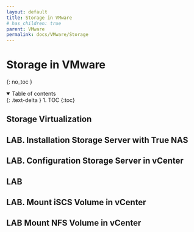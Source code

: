 ```yaml
---
layout: default
title: Storage in VMware
# has_children: true
parent: VMware
permalink: docs/VMware/Storage
---
```


# Storage in VMware

{: no_toc }

<details open markdown="block">  
  <summary>
    Table of contents
  </summary>
  {: .text-delta }
1. TOC  
{:toc}
</details>

## Storage Virtualization

## LAB. Installation Storage Server with True NAS  

## LAB. Configuration Storage Server in vCenter  

## LAB  

## LAB. Mount iSCS Volume in vCenter  

## LAB  Mount NFS Volume in vCenter
